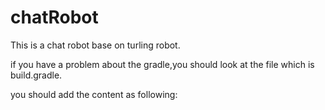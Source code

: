 # chatRobot
This is a chat robot base on turling robot.

if you have a problem about the gradle,you should look at the file which is build.gradle.

you should add the content as following:


